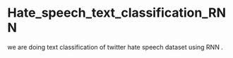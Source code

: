 # Hate_speech_text_classification_RNN
we are doing text classification of twitter hate speech dataset using RNN .


